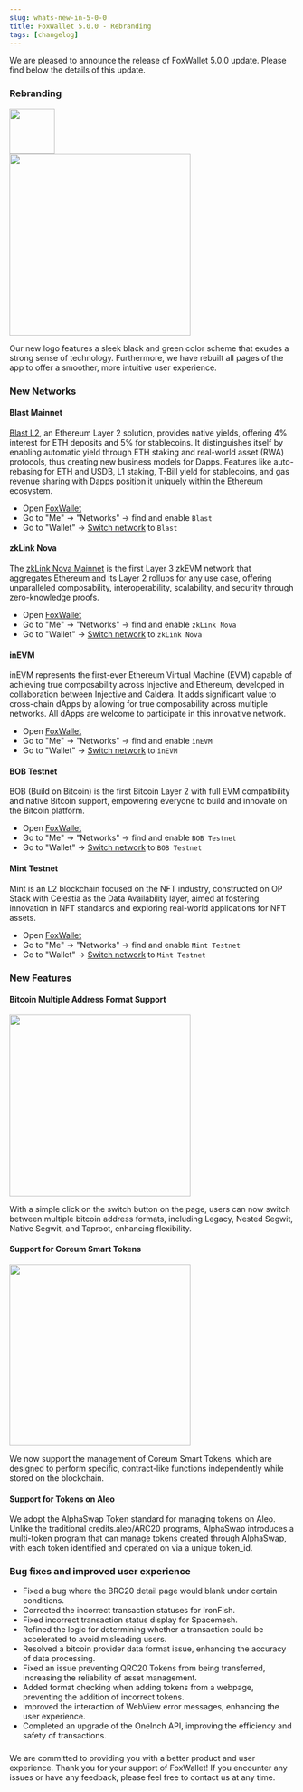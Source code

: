 ```yaml
---
slug: whats-new-in-5-0-0
title: FoxWallet 5.0.0 - Rebranding
tags: [changelog]
---
```


We are pleased to announce the release of FoxWallet 5.0.0 update. Please find below the details of this update.
<!--truncate-->

### Rebranding
<img src="/img/blog/rebranding-v5/FoxWallet-logo.png" width="80" />   
<br/>
<img src="/img/blog/rebranding-v5/wallet.webp" width="320" />

Our new logo features a sleek black and green color scheme that exudes a strong sense of technology. Furthermore, we have rebuilt all pages of the app to offer a smoother, more intuitive user experience. 

### New Networks

#### Blast Mainnet
[Blast L2](https://blast.io/), an Ethereum Layer 2 solution, provides native yields, offering 4% interest for ETH deposits and 5% for stablecoins. It distinguishes itself by enabling automatic yield through ETH staking and real-world asset (RWA) protocols, thus creating new business models for Dapps. Features like auto-rebasing for ETH and USDB, L1 staking, T-Bill yield for stablecoins, and gas revenue sharing with Dapps position it uniquely within the Ethereum ecosystem.  

- Open [FoxWallet](https://foxwallet.com/download)
- Go to "Me" -> "Networks" -> find and enable `Blast`
- Go to "Wallet" -> [Switch network](https://hc.foxwallet.com/docs/basic/manage-funds#switch-networks) to `Blast`

#### zkLink Nova
The [zkLink Nova Mainnet](https://zklink.io/) is the first Layer 3 zkEVM network that aggregates Ethereum and its Layer 2 rollups for any use case, offering unparalleled composability, interoperability, scalability, and security through zero-knowledge proofs.  

- Open [FoxWallet](https://foxwallet.com/download)
- Go to "Me" -> "Networks" -> find and enable `zkLink Nova`
- Go to "Wallet" -> [Switch network](https://hc.foxwallet.com/docs/basic/manage-funds#switch-networks) to `zkLink Nova`

#### inEVM
inEVM represents the first-ever Ethereum Virtual Machine (EVM) capable of achieving true composability across Injective and Ethereum, developed in collaboration between Injective and Caldera. It adds significant value to cross-chain dApps by allowing for true composability across multiple networks. All dApps are welcome to participate in this innovative network.  

- Open [FoxWallet](https://foxwallet.com/download)
- Go to "Me" -> "Networks" -> find and enable `inEVM`
- Go to "Wallet" -> [Switch network](https://hc.foxwallet.com/docs/basic/manage-funds#switch-networks) to `inEVM`

#### BOB Testnet
BOB (Build on Bitcoin) is the first Bitcoin Layer 2 with full EVM compatibility and native Bitcoin support, empowering everyone to build and innovate on the Bitcoin platform.

- Open [FoxWallet](https://foxwallet.com/download)
- Go to "Me" -> "Networks" -> find and enable `BOB Testnet`
- Go to "Wallet" -> [Switch network](https://hc.foxwallet.com/docs/basic/manage-funds#switch-networks) to `BOB Testnet`

#### Mint Testnet
Mint is an L2 blockchain focused on the NFT industry, constructed on OP Stack with Celestia as the Data Availability layer, aimed at fostering innovation in NFT standards and exploring real-world applications for NFT assets.

- Open [FoxWallet](https://foxwallet.com/download)
- Go to "Me" -> "Networks" -> find and enable `Mint Testnet`
- Go to "Wallet" -> [Switch network](https://hc.foxwallet.com/docs/basic/manage-funds#switch-networks) to `Mint Testnet`

### New Features

#### Bitcoin Multiple Address Format Support
<img src="/img/blog/rebranding-v5/bitcoin-switch-formats.webp" width="320" />

With a simple click on the switch button on the page, users can now switch between multiple bitcoin address formats, including Legacy, Nested Segwit, Native Segwit, and Taproot, enhancing flexibility.

#### Support for Coreum Smart Tokens
<img src="/img/blog/rebranding-v5/coreum-smart-tokens.webp" width="320" />

We now support the management of Coreum Smart Tokens, which are designed to perform specific, contract-like functions independently while stored on the blockchain.

#### Support for Tokens on Aleo
We adopt the AlphaSwap Token standard for managing tokens on Aleo. Unlike the traditional credits.aleo/ARC20 programs, AlphaSwap introduces a multi-token program that can manage tokens created through AlphaSwap, with each token identified and operated on via a unique token_id.


### Bug fixes and improved user experience
- Fixed a bug where the BRC20 detail page would blank under certain conditions.
- Corrected the incorrect transaction statuses for IronFish.
- Fixed incorrect transaction status display for Spacemesh.
- Refined the logic for determining whether a transaction could be accelerated to avoid misleading users.
- Resolved a bitcoin provider data format issue, enhancing the accuracy of data processing.
- Fixed an issue preventing QRC20 Tokens from being transferred, increasing the reliability of asset management.
- Added format checking when adding tokens from a webpage, preventing the addition of incorrect tokens.
- Improved the interaction of WebView error messages, enhancing the user experience.
- Completed an upgrade of the OneInch API, improving the efficiency and safety of transactions.


### 
We are committed to providing you with a better product and user experience. Thank you for your support of FoxWallet! If you encounter any issues or have any feedback, please feel free to contact us at any time.